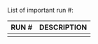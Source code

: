 List of important run #:

| RUN #           | DESCRIPTION |
| --------------- | --------------- |
| |

